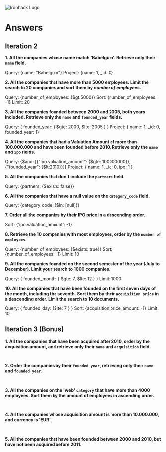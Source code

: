 ![Ironhack Logo](https://i.imgur.com/1QgrNNw.png)

# Answers

## Iteration 2

**1. All the companies whose name match 'Babelgum'. Retrieve only their `name` field.**

<!-- Your Query Goes Here -->

Query: {name: "Babelgum"} Project: {name: 1, \_id: 0} <br>

**2. All the companies that have more than 5000 employees. Limit the search to 20 companies and sort them by _number of
employees_.**

<!-- Your Query Goes Here -->

Query: {number_of_employees: {$gt:5000}} Sort: {number_of_employees: -1} Limit: 20 <br>

**3. All the companies founded between 2000 and 2005, both years included. Retrieve only the `name` and `founded_year`
fields.**

<!-- Your Query Goes Here -->

Query: { founded_year: { $gte: 2000, $lte: 2005 } } Project: { name: 1, \_id: 0, founded_year: 1} <br>

**4. All the companies that had a Valuation Amount of more than 100.000.000 and have been founded before 2010. Retrieve
only the `name` and `ipo` fields.**

<!-- Your Query Goes Here -->

Query: {$and: [{"ipo.valuation_amount": {$gte: 100000000}}, {"founded_year": {$lt:2010}}]} Project: { name: 1, \_id: 0,
ipo: 1 } <br>

**5. All the companies that don't include the `partners` field.**

<!-- Your Query Goes Here -->

Query: {partners: {$exists: false}} <br>

**6. All the companies that have a null value on the `category_code` field.**

<!-- Your Query Goes Here -->

Query: {category_code: {$in: [null]}} <br>

**7. Order all the companies by their IPO price in a descending order.**

<!-- Your Query Goes Here -->

Sort: {'ipo.valuation_amount': -1} <br>

**8. Retrieve the 10 companies with most employees, order by the `number of employees`.**

<!-- Your Query Goes Here -->

Query: {number_of_employees: {$exists: true}} Sort: {number_of_employees: -1} Limit: 10 <br>

**9. All the companies founded on the second semester of the year (July to December). Limit your search to 1000
companies.**

<!-- Your Query Goes Here -->

Query: { founded_month: { $gte: 7, $lte: 12 } } Limit: 1000 <br>

**10. All the companies that have been founded on the first seven days of the month, including the seventh. Sort them by
their `acquisition price` in a descending order. Limit the search to 10 documents.**

<!-- Your Query Goes Here -->

Query: { founded_day: {$lte: 7 } } Sort: {acquisition.price_amount: -1} Limit: 10 <br>

## Iteration 3 (Bonus)

**1. All the companies that have been acquired after 2010, order by the acquisition amount, and retrieve only their
`name` and `acquisition` field.**

<!-- Your Query Goes Here -->

<br>

**2. Order the companies by their `founded year`, retrieving only their `name` and `founded year`.**

<!-- Your Query Goes Here -->

<br>

**3. All the companies on the 'web' `category` that have more than 4000 employees. Sort them by the amount of employees
in ascending order.**

<!-- Your Query Goes Here -->

<br>

**4. All the companies whose acquisition amount is more than 10.000.000, and currency is 'EUR'.**

<!-- Your Query Goes Here -->

<br>

**5. All the companies that have been founded between 2000 and 2010, but have not been acquired before 2011.**

<!-- Your Query Goes Here -->

<br>
